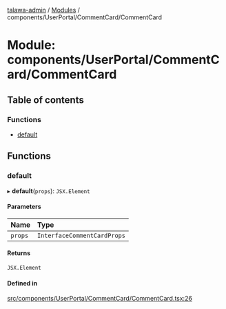 [talawa-admin](../README.md) / [Modules](../modules.md) / components/UserPortal/CommentCard/CommentCard

# Module: components/UserPortal/CommentCard/CommentCard

## Table of contents

### Functions

- [default](components_UserPortal_CommentCard_CommentCard.md#default)

## Functions

### default

▸ **default**(`props`): `JSX.Element`

#### Parameters

| Name | Type |
| :------ | :------ |
| `props` | `InterfaceCommentCardProps` |

#### Returns

`JSX.Element`

#### Defined in

[src/components/UserPortal/CommentCard/CommentCard.tsx:26](https://github.com/chandel-aman/talawa-admin/blob/45920a7/src/components/UserPortal/CommentCard/CommentCard.tsx#L26)
